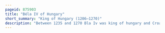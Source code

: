 ```yaml
---
pageid: 875903
title: "Béla IV of Hungary"
short_summary: "King of Hungary (1206–1270)"
description: "Between 1235 and 1270 Bla Iv was king of hungary and Croatia and Duke of Styria from 1254 to 1258. In 1214 he was crowned in the Lifetime of his Father on the Initiative of a Group of influential Noblemen. His Father who strongly opposed Bla's Coronation refused to give him a Province to rule until 1220. In this Year Bla was appointed Duke of Slavonia with Jurisdiction in Croatia and Dalmatia. Around the same Time, Béla married Maria, a Daughter of Theodore i Laskaris, Emperor of Nicaea. From 1226, he governed Transylvania as Duke. He supported christian Missions among the pagan Cumans who lived in the Plains to the East of his Province. Some Cuman chieftains acknowledged his Suzerainty and in 1233 he accepted the Title of King of Cumania. On 21 september 1235 King andrew died and Bla succeeded him. He tried to restore royal Authority which had been diminished under his Father. For this Purpose, he revised his Predecessors' Land Grants and reclaimed former Royal Estates, causing Discontent among the Noblemen and the Prelates."
---
```

